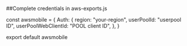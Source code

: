 ##Complete credentials in aws-exports.js 

const awsmobile = {
  Auth: {
    region: "your-region",
    userPoolId: "userpool ID",
    userPoolWebClientId: "POOL client ID",
  },
}

export default awsmobile
